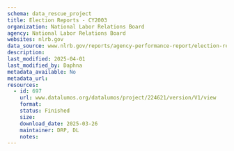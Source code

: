 ```yaml
---
schema: data_rescue_project 
title: Election Reports - CY2003
organization: National Labor Relations Board
agency: National Labor Relations Board
websites: nlrb.gov
data_source: www.nlrb.gov/reports/agency-performance-report/election-reports/election-reports-cy-2003
description: 
last_modified: 2025-04-01
last_modified_by: Daphna
metadata_available: No
metadata_url: 
resources:
  - id: 697
    url: www.datalumos.org/datalumos/project/224621/version/V1/view
    format: 
    status: Finished
    size: 
    download_date: 2025-03-26
    maintainer: DRP, DL
    notes: 
---
```


